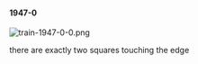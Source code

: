 #### 1947-0
![train-1947-0-0.png](https://github.com/lil-lab/nlvr/raw/master/nlvr/train/images/34/train-1947-0-0.png "train-1947-0-0.png")

there are exactly two squares touching the edge